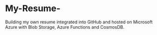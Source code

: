 # My-Resume-
Building my own resume integrated into GitHub and hosted on Microsoft Azure with Blob Storage, Azure Functions and CosmosDB. 
